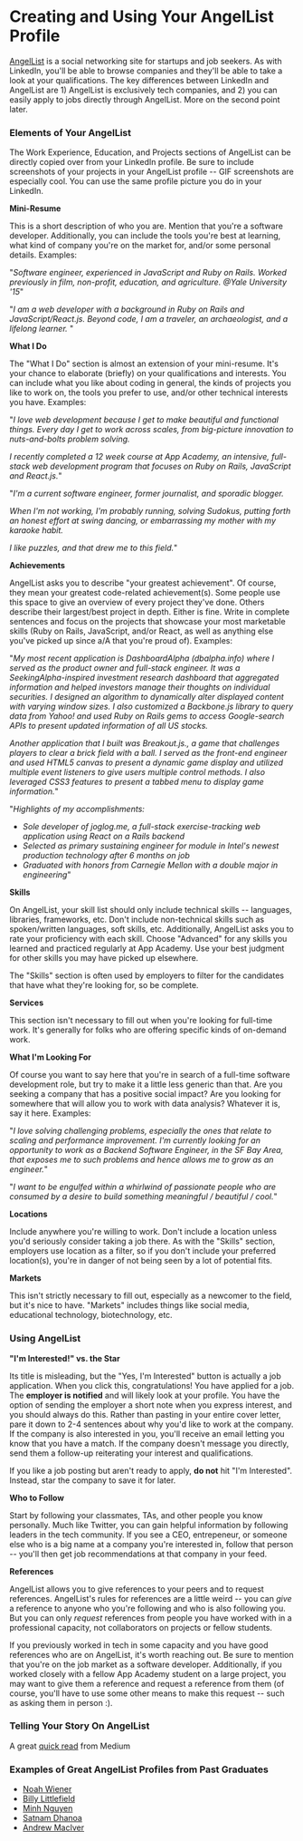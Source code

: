 # Creating and Using Your AngelList Profile

[AngelList](https://angel.co) is a social networking site for startups and job seekers.  As with LinkedIn, you'll be able to browse companies and they'll be able to take a look at your qualifications.  The key differences between LinkedIn and AngelList are 1) AngelList is exclusively tech companies, and 2) you can easily apply to jobs directly through AngelList.  More on the second point later.

### Elements of Your AngelList

The Work Experience, Education, and Projects sections of AngelList can be directly copied over from your LinkedIn profile. Be sure to include screenshots of your projects in your AngelList profile -- GIF screenshots are especially cool.  You can use the same profile picture you do in your LinkedIn.

**Mini-Resume**

This is a short description of who you are.  Mention that you're a software developer.  Additionally, you can include the tools you're best at learning, what kind of company you're on the market for, and/or some personal details.  Examples:

"*Software engineer, experienced in JavaScript and Ruby on Rails. Worked previously in film, non-profit, education, and agriculture. @Yale University '15*"

"*I am a web developer with a background in Ruby on Rails and JavaScript/React.js.
Beyond code, I am a traveler, an archaeologist, and a lifelong learner.* "

**What I Do**

The "What I Do" section is almost an extension of your mini-resume.  It's your chance to elaborate (briefly) on your qualifications and interests.  You can include what you like about coding in general, the kinds of projects you like to work on, the tools you prefer to use, and/or other technical interests you have.   Examples:

"*I love web development because I get to make beautiful and functional things. Every day I get to work across scales, from big-picture innovation to nuts-and-bolts problem solving.*

*I recently completed a 12 week course at App Academy, an intensive, full-stack web development program that focuses on Ruby on Rails, JavaScript and React.js.*"

"*I'm a current software engineer, former journalist, and sporadic blogger.*

*When I'm not working, I'm probably running, solving Sudokus, putting forth an honest effort at swing dancing, or embarrassing my mother with my karaoke habit.*

*I like puzzles, and that drew me to this field.*"


**Achievements**

AngelList asks you to describe "your greatest achievement".  Of course, they mean your greatest code-related achievement(s).  Some people use this space to give an overview of every project they've done.  Others describe their largest/best project in depth.  Either is fine.  Write in complete sentences and focus on the projects that showcase your most marketable skills (Ruby on Rails, JavaScript, and/or React, as well as anything else you've picked up since a/A that you're proud of).  Examples:

"*My most recent application is DashboardAlpha (dbalpha.info) where I served as the product owner and full-stack engineer. It was a SeekingAlpha-inspired investment research dashboard that aggregated information and helped investors manage their thoughts on individual securities. I designed an algorithm to dynamically alter displayed content with varying window sizes. I also customized a Backbone.js library to query data from Yahoo! and used Ruby on Rails gems to access Google-search APIs to present updated information of all US stocks.*

*Another application that I built was Breakout.js., a game that challenges players to clear a brick field with a ball. I served as the front-end engineer and used HTML5 canvas to present a dynamic game display and utilized multiple event listeners to give users multiple control methods. I also leveraged CSS3 features to present a tabbed menu to display game information.*"

"*Highlights of my accomplishments:*
  - *Sole developer of joglog.me, a full-stack exercise-tracking web application using React on a Rails backend*
  - *Selected as primary sustaining engineer for module in Intel's newest production technology after 6 months on job*
  - *Graduated with honors from Carnegie Mellon with a double major in engineering*"

**Skills**

On AngelList, your skill list should only include technical skills -- languages, libraries, frameworks, etc.  Don't include non-technical skills such as spoken/written languages, soft skills, etc.  Additionally, AngelList asks you to rate your proficiency with each skill.  Choose "Advanced" for any skills you learned and practiced regularly at App Academy.  Use your best judgment for other skills you may have picked up elsewhere.

The "Skills" section is often used by employers to filter for the candidates that have what they're looking for, so be complete.  

**Services**

This section isn't necessary to fill out when you're looking for full-time work.  It's generally for folks who are offering specific kinds of on-demand work.  

**What I'm Looking For**

Of course you want to say here that you're in search of a full-time software development role, but try to make it a little less generic than that.  Are you seeking a company that has a positive social impact?  Are you looking for somewhere that will allow you to work with data analysis?  Whatever it is, say it here.  Examples:

"*I love solving challenging problems, especially the ones that relate to scaling and performance improvement. I'm currently looking for an opportunity to work as a Backend Software Engineer, in the SF Bay Area, that exposes me to such problems and hence allows me to grow as an engineer.*"

"*I want to be engulfed within a whirlwind of passionate people who are consumed by a desire to build something meaningful / beautiful / cool.*"

**Locations**

Include anywhere you're willing to work.  Don't include a location unless you'd seriously consider taking a job there.  As with the "Skills" section, employers use location as a filter, so if you don't include your preferred location(s), you're in danger of not being seen by a lot of potential fits.

**Markets**

This isn't strictly necessary to fill out, especially as a newcomer to the field, but it's nice to have.  "Markets" includes things like social media, educational technology, biotechnology, etc.  

### Using AngelList

**"I'm Interested!" vs. the Star**

Its title is misleading, but the "Yes, I'm Interested" button is actually a job application.  When you click this, congratulations!  You have applied for a job.  The **employer is notified** and will likely look at your profile.  You have the option of sending the employer a short note when you express interest, and you should always do this.  Rather than pasting in your entire cover letter, pare it down to 2-4 sentences about why you'd like to work at the company.  If the company is also interested in you, you'll receive an email letting you know that you have a match.  If the company doesn't message you directly, send them a follow-up reiterating your interest and qualifications.

If you like a job posting but aren't ready to apply, **do not** hit "I'm Interested".  Instead, star the company to save it for later.

**Who to Follow**

Start by following your classmates, TAs, and other people you know personally.  Much like Twitter, you can gain helpful information by following leaders in the tech community.  If you see a CEO, entrepeneur, or someone else who is a big name at a company you're interested in, follow that person -- you'll then get job recommendations at that company in your feed.

**References**

AngelList allows you to give references to your peers and to request references.  AngelList's rules for references are a little weird -- you can *give* a reference to anyone who you're following and who is also following you.  But you can only *request* references from people you have worked with in a professional capacity, not collaborators on projects or fellow students.  

If you previously worked in tech in some capacity and you have good references who are on AngelList, it's worth reaching out.  Be sure to mention that you're on the job market as a software developer.  Additionally, if you worked closely with a fellow App Academy student on a large project, you may want to give them a reference and request a reference from them (of course, you'll have to use some other means to make this request -- such as asking them in person :). 

### Telling Your Story On AngelList
A great [quick read](https://medium.com/maiden-lane/telling-your-life-story-on-angellist-e9ec8af8d67b) from Medium


### Examples of Great AngelList Profiles from Past Graduates

- [Noah Wiener](https://angel.co/noah-wiener)
- [Billy Littlefield](https://angel.co/billylittlefield)
- [Minh Nguyen](https://angel.co/minh-ngoc-nguyen)
- [Satnam Dhanoa](https://angel.co/satnam14)
- [Andrew MacIver](https://angel.co/andrew-maciver)
